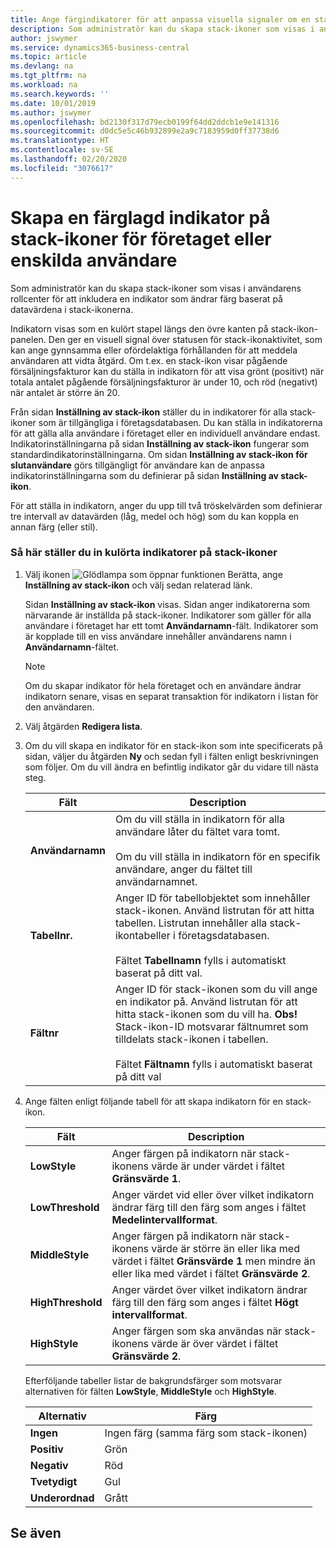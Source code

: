 ```yaml
---
title: Ange färgindikatorer för att anpassa visuella signaler om en stack-ikons aktivitet för företaget eller enskilda användare | Microsoft Docs
description: Som administratör kan du skapa stack-ikoner som visas i användarens rollcenter för att inkludera en indikator som ändrar färg baserat på datavärdena i stack-ikonerna.
author: jswymer
ms.service: dynamics365-business-central
ms.topic: article
ms.devlang: na
ms.tgt_pltfrm: na
ms.workload: na
ms.search.keywords: ''
ms.date: 10/01/2019
ms.author: jswymer
ms.openlocfilehash: bd2130f317d79ecb0199f64dd2ddcb1e9e141316
ms.sourcegitcommit: d0dc5e5c46b932899e2a9c7183959d0ff37738d6
ms.translationtype: HT
ms.contentlocale: sv-SE
ms.lasthandoff: 02/20/2020
ms.locfileid: "3076617"
---
```

# <a name="set-up-a-colored-indicator-on-cues-for-the-company-or-individual-users"></a>Skapa en färglagd indikator på stack-ikoner för företaget eller enskilda användare
Som administratör kan du skapa stack-ikoner som visas i användarens rollcenter för att inkludera en indikator som ändrar färg baserat på datavärdena i stack-ikonerna.  

Indikatorn visas som en kulört stapel längs den övre kanten på stack-ikon-panelen. Den ger en visuell signal över statusen för stack-ikonaktivitet, som kan ange gynnsamma eller ofördelaktiga förhållanden för att meddela användaren att vidta åtgärd. Om t.ex. en stack-ikon visar pågående försäljningsfakturor kan du ställa in indikatorn för att visa grönt (positivt) när totala antalet pågående försäljningsfakturor är under 10, och röd (negativt) när antalet är större än 20.  

Från sidan **Inställning av stack-ikon** ställer du in indikatorer för alla stack-ikoner som är tillgängliga i företagsdatabasen. Du kan ställa in indikatorerna för att gälla alla användare i företaget eller en individuell användare endast. Indikatorinställningarna på sidan **Inställning av stack-ikon** fungerar som standardindikatorinställningarna. Om sidan **Inställning av stack-ikon för slutanvändare** görs tillgängligt för användare kan de anpassa indikatorinställningarna som du definierar på sidan **Inställning av stack-ikon**.  

För att ställa in indikatorn, anger du upp till två tröskelvärden som definierar tre intervall av datavärden (låg, medel och hög) som du kan koppla en annan färg (eller stil).  

### <a name="to-set-up-colored-indicators-on-cues"></a>Så här ställer du in kulörta indikatorer på stack-ikoner  
1. Välj ikonen ![Glödlampa som öppnar funktionen Berätta](media/ui-search/search_small.png "Berätta vad du vill göra"), ange **Inställning av stack-ikon** och välj sedan relaterad länk.  

     Sidan **Inställning av stack-ikon** visas. Sidan anger indikatorerna som närvarande är inställda på stack-ikoner. Indikatorer som gäller för alla användare i företaget har ett tomt **Användarnamn**-fält. Indikatorer som är kopplade till en viss användare innehåller användarens namn i **Användarnamn**-fältet.  

    > [!NOTE]  
    >  Om du skapar indikator för hela företaget och en användare ändrar indikatorn senare, visas en separat transaktion för indikatorn i listan för den användaren.  

2. Välj åtgärden **Redigera lista**.  
3. Om du vill skapa en indikator för en stack-ikon som inte specificerats på sidan, väljer du åtgärden **Ny** och sedan fyll i fälten enligt beskrivningen som följer. Om du vill ändra en befintlig indikator går du vidare till nästa steg.  

    |  Fält  |  Description  |    
    |---------|---------------|  
    |**Användarnamn**|Om du vill ställa in indikatorn för alla användare låter du fältet vara tomt.<br /><br /> Om du vill ställa in indikatorn för en specifik användare, anger du fältet till användarnamnet.|  
    |**Tabellnr.**|Anger ID för tabellobjektet som innehåller stack-ikonen. Använd listrutan för att hitta tabellen. Listrutan innehåller alla stack-ikontabeller i företagsdatabasen.<br /><br /> Fältet **Tabellnamn** fylls i automatiskt baserat på ditt val.|  
    |**Fältnr**|Anger ID för stack-ikonen som du vill ange en indikator på. Använd listrutan för att hitta stack-ikonen som du vill ha. **Obs!**  Stack-ikon-ID motsvarar fältnumret som tilldelats stack-ikonen i tabellen. <br /><br /> Fältet **Fältnamn** fylls i automatiskt baserat på ditt val|  

4. Ange fälten enligt följande tabell för att skapa indikatorn för en stack-ikon.  

    |  Fält  |  Description  |    
    |---------|---------------|  
    |**LowStyle**|Anger färgen på indikatorn när stack-ikonens värde är under värdet i fältet **Gränsvärde 1**.|  
    |**LowThreshold**|Anger värdet vid eller över vilket indikatorn ändrar färg till den färg som anges i fältet **Medelintervallformat**.|  
    |**MiddleStyle**|Anger färgen på indikatorn när stack-ikonens värde är större än eller lika med värdet i fältet **Gränsvärde 1** men mindre än eller lika med värdet i fältet **Gränsvärde 2**.|  
    |**HighThreshold**|Anger värdet över vilket indikatorn ändrar färg till den färg som anges i fältet **Högt intervallformat**.|  
    |**HighStyle**|Anger färgen som ska användas när stack-ikonens värde är över värdet i fältet **Gränsvärde 2**.|  

     Efterföljande tabeller listar de bakgrundsfärger som motsvarar alternativen för fälten **LowStyle**, **MiddleStyle** och **HighStyle**.  

    |  Alternativ  |  Färg  |  
    |----------|---------|  
    |**Ingen**|Ingen färg (samma färg som stack-ikonen)|  
    |**Positiv**|Grön|  
    |**Negativ**|Röd|  
    |**Tvetydigt**|Gul|  
    |**Underordnad**|Grått|  

## <a name="see-also"></a>Se även
